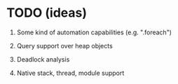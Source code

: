 # TODO (ideas)

1. Some kind of automation capabilities (e.g. ".foreach")

2. Query support over heap objects

3. Deadlock analysis

4. Native stack, thread, module support